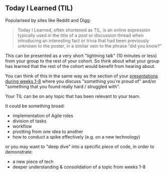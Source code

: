## Today I Learned (TIL)

Popularised by sites like Reddit and Digg:
> Today I Learned, often shortened as TIL, is an online expression typically used in the title of a post or discussion thread when introducing an interesting fact or trivia that had been previously unknown to the poster, in a similar vein to the phrase “did you know?”

This can be presented as a very short "lightning talk" (10 minutes or less) from your group to the rest of your cohort. So think about what your group has learned that the rest of the cohort would benefit from hearing about.

You can think of this in the same way as the section of your [presentations during weeks 1-8](https://github.com/foundersandcoders/master-reference/blob/master/coursebook/general/weekly-projects.md#project-presentation) where you discuss "something you're proud of" and/or "something that you found really hard / struggled with".

Your TIL can be on any topic that has been relevant to your team.

It could be something broad:
+ implementation of Agile roles
+ division of tasks
+ workflow
+ pivotting from one idea to another
+ how to conduct a spike effectively (e.g. on a new technology)

or you may want to "deep dive" into a specific piece of code, in order to demonstrate:
+ a new piece of tech
+ deeper understanding & consolidation of a topic from weeks 1-8
